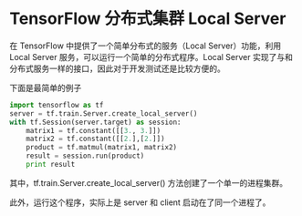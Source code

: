# TensorFlow 分布式集群 Local Server

在 TensorFlow 中提供了一个简单分布式的服务（Local Server）功能，利用 Local Server 服务，可以运行一个简单的分布式程序。Local Server 实现了与和分布式服务一样的接口，因此对于开发测试还是比较方便的。

下面是最简单的例子

``` python
import tensorflow as tf
server = tf.train.Server.create_local_server()
with tf.Session(server.target) as session:
    matrix1 = tf.constant([[3., 3.]])
    matrix2 = tf.constant([[2.],[2.]])
    product = tf.matmul(matrix1, matrix2)
    result = session.run(product)
    print result
```

其中，tf.train.Server.create_local_server() 方法创建了一个单一的进程集群。

此外，运行这个程序，实际上是 server 和 client 启动在了同一个进程了。
